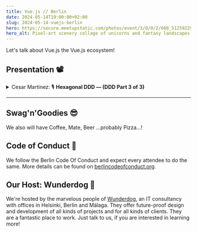 ```yaml
---
title: Vue.js // Berlin
date: 2024-05-14T19:00:00+02:00
slug: 2024-05-14-vuejs-berlin
hero: https://secure.meetupstatic.com/photos/event/3/0/0/2/600_512592290.webp?w=384
hero_alt: Pixel-art scenery collage of unicorns and fantasy landscapes in reduces colors with a Vuejs Logo blended on top of it.
---
```

Let's talk about Vue.js the Vue.js ecosystem!

## Presentation 📽️

<details>
  <summary>
    Cesar Martinez:
    <span title="Talk">🎙</span>
    <strong>Hexagonal DDD — (DDD Part 3 of 3)</strong>
  </summary>
  <p>An introduction into Domain Driven Design, with personal insights and examples. Part 3 of 3 is offering a solution: Hexagonal DDD.</p>
</details>

---

## Swag'n'Goodies 😎

We also will have Coffee, Mate, Beer …probably Pizza…!

## Code of Conduct 🫶

We follow the Berlin Code Of Conduct and expect every attendee to do the same. More details can be found on [berlincodeofconduct.org](http://berlincodeofconduct.org).

## Our Host: Wunderdog 🐶

We're hosted by the marvelous people of [Wunderdog](https://wunderdog.io), an IT consultancy with offices in Helsinki, Berlin and Málaga. They offer future-proof design and development of all kinds of projects and for all kinds of clients. They are a fantastic place to work. Just talk to us, if you are interested in learning more!

